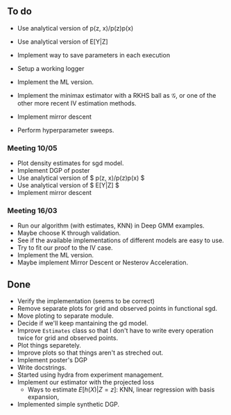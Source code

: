 ## To do

* Use analytical version of p(z, x)/p(z)p(x)
* Use analytical version of E[Y|Z]

* Implement way to save parameters in each execution
* Setup a working logger

* Implement the ML version.
* Implement the minimax estimator with a RKHS ball as $\mathcal{G}$,
  or one of the other more recent IV estimation methods.
* Implement mirror descent

* Perform hyperparameter sweeps.


### Meeting 10/05

* Plot density estimates for sgd model.
* Implement DGP of poster
* Use analytical version of $ p(z, x)/p(z)p(x) $
* Use analytical version of $ E[Y|Z] $
* Implement mirror descent


### Meeting 16/03

* Run our algorithm (with estimates, KNN) in Deep GMM examples.
* Maybe choose K through validation.
* See if the available implementations of different models are easy to
  use.
* Try to fit our proof to the IV case.
* Implement the ML version.
* Maybe implement Mirror Descent or Nesterov Acceleration.


## Done

* Verify the implementation (seems to be correct)
* Remove separate plots for grid and observed points in functional sgd.
* Move ploting to separate module.
* Decide if we'll keep mantaining the gd model.
* Improve `Estimates` class so that I don't have to write every
  operation twice for grid and observed points.
* Plot things separetely.
* Improve plots so that things aren't as streched out.
* Implement poster's DGP
* Write docstrings.
* Started using hydra from experiment management.
* Implement our estimator with the projected loss
    - Ways to estimate $E [h(X)|Z = z]$: KNN, linear regression with
      basis expansion,
* Implemented simple synthetic DGP.
